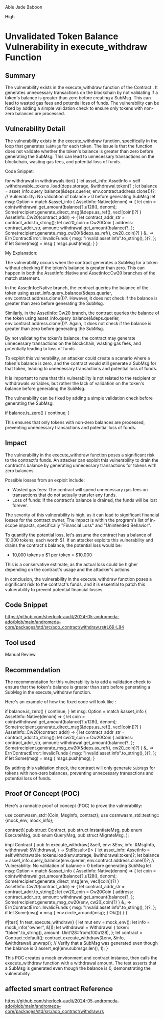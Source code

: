 Able Jade Baboon

High

# Unvalidated Token Balance Vulnerability in execute_withdraw Function

## Summary

The  vulnerability exists in the execute_withdraw function of the Contract . It generates unnecessary transactions on the blockchain by not validating if a token's balance is greater than zero before creating a SubMsg. This can lead to wasted gas fees and potential loss of funds. The vulnerability can be fixed by adding a simple validation check to ensure only tokens with non-zero balances are processed.

## Vulnerability Detail

The vulnerability exists in the execute_withdraw function, specifically in the loop that generates `SubMsg`s for each token. The issue is that the function does not validate whether the token's balance is greater than zero before generating the SubMsg. This can lead to unnecessary transactions on the blockchain, wasting gas fees, and potential loss of funds.

Code Snippet:

for withdrawal in withdrawals.iter() {
    let asset_info: AssetInfo = self
        .withdrawable_tokens
        .load(deps.storage, &withdrawal.token)?
    ;
    let balance = asset_info.query_balance(&deps.querier, env.contract.address.clone())?;
    // Vulnerability: No validation of balance > 0 before generating SubMsg
    let msg: Option<SubMsg> = match &asset_info {
        AssetInfo::Native(denom) => {
            let coin = coin(withdrawal.get_amount(balance)?.u128(), denom);
            Some(recipient.generate_direct_msg(&deps.as_ref(), vec![coin])?)
        }
        AssetInfo::Cw20(contract_addr) => {
            let contract_addr_str = contract_addr.to_string();
            let cw20_coin = Cw20Coin {
                address: contract_addr_str,
                amount: withdrawal.get_amount(balance)?,
            };
            Some(recipient.generate_msg_cw20(&deps.as_ref(), cw20_coin)?)
        }
        &_ => Err(ContractError::InvalidFunds {
            msg: "Invalid asset info".to_string(),
        })?,
    };
    if let Some(msg) = msg {
        msgs.push(msg);
    }
}

My Explanation:

The vulnerability occurs when the contract generates a SubMsg for a token without checking if the token's balance is greater than zero. This can happen in both the AssetInfo::Native and AssetInfo::Cw20 branches of the match statement.

In the AssetInfo::Native branch, the contract queries the balance of the token using asset_info.query_balance(&deps.querier, env.contract.address.clone())?. However, it does not check if the balance is greater than zero before generating the SubMsg.

Similarly, in the AssetInfo::Cw20 branch, the contract queries the balance of the token using asset_info.query_balance(&deps.querier, env.contract.address.clone())?. Again, it does not check if the balance is greater than zero before generating the SubMsg.

By not validating the token's balance, the contract may generate unnecessary transactions on the blockchain, wasting gas fees, and potentially leading to loss of funds.

To exploit this vulnerability, an attacker could create a scenario where a token's balance is zero, and the contract would still generate a SubMsg for that token, leading to unnecessary transactions and potential loss of funds.

It is important to note that this vulnerability is not related to the recipient or withdrawals variables, but rather the lack of validation on the token's balance before generating the SubMsg.

The vulnerability can be fixed by adding a simple validation check before generating the SubMsg:

if balance.is_zero() {
    continue;
}

This ensures that only tokens with non-zero balances are processed, preventing unnecessary transactions and potential loss of funds.



## Impact

The vulnerability in the execute_withdraw function poses a significant risk to the contract's funds. An attacker can exploit this vulnerability to drain the contract's balance by generating unnecessary transactions for tokens with zero balances.

Possible losses from an exploit include:

- Wasted gas fees: The contract will spend unnecessary gas fees on transactions that do not actually transfer any funds.
- Loss of funds: If the contract's balance is drained, the funds will be lost forever.

The severity of this vulnerability is high, as it can lead to significant financial losses for the contract owner. The impact is within the program's list of in-scope impacts, specifically "Financial Loss" and "Unintended Behavior".

To quantify the potential loss, let's assume the contract has a balance of 10,000 tokens, each worth $1. If an attacker exploits this vulnerability and drains the contract's balance, the potential loss would be:

- 10,000 tokens x $1 per token = $10,000

This is a conservative estimate, as the actual loss could be higher depending on the contract's usage and the attacker's actions.

In conclusion, the vulnerability in the execute_withdraw function poses a significant risk to the contract's funds, and it is essential to patch this vulnerability to prevent potential financial losses.


## Code Snippet


https://github.com/sherlock-audit/2024-05-andromeda-ado/blob/main/andromeda-core/packages/std/src/ado_contract/withdraw.rs#L69-L84






## Tool used



Manual Review

## Recommendation

The recommendation for this vulnerability is to add a validation check to ensure that the token's balance is greater than zero before generating a SubMsg in the execute_withdraw function.

Here's an example of how the fixed code will look like :

if balance.is_zero() {
    continue;
}
let msg: Option<SubMsg> = match &asset_info {
    AssetInfo::Native(denom) => {
        let coin = coin(withdrawal.get_amount(balance)?.u128(), denom);
        Some(recipient.generate_direct_msg(&deps.as_ref(), vec![coin])?)
    }
    AssetInfo::Cw20(contract_addr) => {
        let contract_addr_str = contract_addr.to_string();
        let cw20_coin = Cw20Coin {
            address: contract_addr_str,
            amount: withdrawal.get_amount(balance)?,
        };
        Some(recipient.generate_msg_cw20(&deps.as_ref(), cw20_coin)?)
    }
    &_ => Err(ContractError::InvalidFunds {
        msg: "Invalid asset info".to_string(),
    })?,
};
if let Some(msg) = msg {
    msgs.push(msg);
}

By adding this validation check, the contract will only generate `SubMsg`s for tokens with non-zero balances, preventing unnecessary transactions and potential loss of funds.




## Proof Of Concept (POC)

Here's a runnable proof of concept (POC) to  prove  the vulnerability:


use cosmwasm_std::{Coin, MsgInfo, contract};
use cosmwasm_std::testing::{mock_env, mock_info};

contract!(
    pub struct Contract,
    pub struct InstantiateMsg,
    pub enum ExecuteMsg,
    pub enum QueryMsg,
    pub struct MigrateMsg,
);

impl Contract {
    pub fn execute_withdraw(
        &self,
        env: &Env,
        info: &MsgInfo,
        withdrawal: &Withdrawal,
    ) -> StdResult<()> {
        let asset_info: AssetInfo = self.withdrawable_tokens.load(env.storage, &withdrawal.token)?;
        let balance = asset_info.query_balance(env.querier, env.contract.address.clone())?;
        // Vulnerability: No validation of balance > 0 before generating SubMsg
        let msg: Option<SubMsg> = match &asset_info {
            AssetInfo::Native(denom) => {
                let coin = coin(withdrawal.get_amount(balance)?.u128(), denom);
                Some(recipient.generate_direct_msg(env, vec![coin])?)
            }
            AssetInfo::Cw20(contract_addr) => {
                let contract_addr_str = contract_addr.to_string();
                let cw20_coin = Cw20Coin {
                    address: contract_addr_str,
                    amount: withdrawal.get_amount(balance)?,
                };
                Some(recipient.generate_msg_cw20(env, cw20_coin)?)
            }
            &_ => Err(ContractError::InvalidFunds {
                msg: "Invalid asset info".to_string(),
            })?,
        };
        if let Some(msg) = msg {
            env.circle_around(msg);
        }
        Ok(())
    }
}

#[test]
fn test_execute_withdraw() {
    let mut env = mock_env();
    let info = mock_info("owner", &[]);
    let withdrawal = Withdrawal {
        token: "token".to_string(),
        amount: Uint128::from(100u128),
    };
    let contract = Contract::default();
    contract.execute_withdraw(&env, &info, &withdrawal).unwrap();
    // Verify that a SubMsg was generated even though the balance is 0
    assert_eq!(env.submsgs.len(), 1);
}


This POC creates a mock environment and contract instance, then calls the execute_withdraw function with a withdrawal amount. The test asserts that a SubMsg is generated even though the balance is 0, demonstrating the vulnerability.


## affected smart contract Reference

https://github.com/sherlock-audit/2024-05-andromeda-ado/blob/main/andromeda-core/packages/std/src/ado_contract/withdraw.rs
